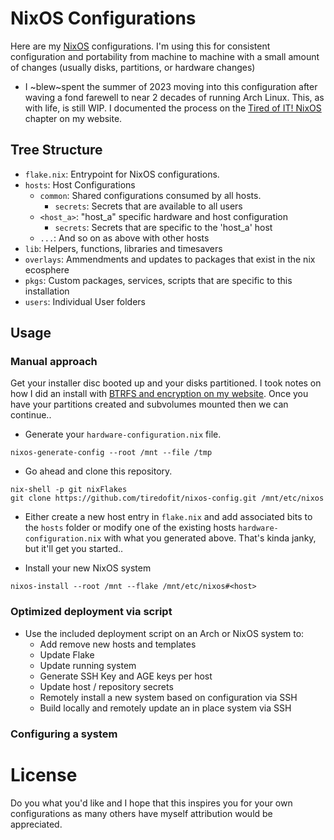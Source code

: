 #  NixOS Configurations

Here are my [NixOS](https://nixos.org/) configurations.
I'm using this for consistent configuration and portability from machine to machine with a small amount of changes (usually disks, partitions, or hardware changes)

- I ~blew~spent the summer of 2023 moving into this configuration after waving a fond farewell to near 2 decades of running Arch Linux. This, as with life, is still WIP. I documented the process on the [Tired of IT! NixOS](https://notes.tiredofit.ca/books/linux/chapter/nixos) chapter on my website.

## Tree Structure

- `flake.nix`: Entrypoint for NixOS configurations.
- `hosts`: Host Configurations
  - `common`: Shared configurations consumed by all hosts.
    - `secrets`: Secrets that are available to all users
  - `<host_a>`: "host_a" specific hardware and host configuration
    - `secrets`: Secrets that are specific to the 'host_a' host
  - `...`: And so on as above with other hosts
- `lib`: Helpers, functions, libraries and timesavers
- `overlays`: Ammendments and updates to packages that exist in the nix ecosphere
- `pkgs`: Custom packages, services, scripts that are specific to this installation
- `users`: Individual User folders

## Usage

### Manual approach

Get your installer disc booted up and your disks partitioned. I took notes on how I did an install with [BTRFS and encryption on my website](https://notes.tiredofit.ca/books/linux/page/installing-nixos-encrypted-btrfs-impermanance). Once you have your partitions created and subvolumes mounted then we can continue..

- Generate your `hardware-configuration.nix` file.

```
nixos-generate-config --root /mnt --file /tmp
```

- Go ahead and clone this repository.

```
nix-shell -p git nixFlakes
git clone https://github.com/tiredofit/nixos-config.git /mnt/etc/nixos
```

- Either create a new host entry in `flake.nix` and add associated bits to the `hosts` folder or modify one of the existing hosts `hardware-configuration.nix` with what you generated above. That's kinda janky, but it'll get you started..

- Install your new NixOS system

```
nixos-install --root /mnt --flake /mnt/etc/nixos#<host>
```

### Optimized deployment via script

- Use the included deployment script on an Arch or NixOS system to:
  - Add remove new hosts and templates
  - Update Flake
  - Update running system
  - Generate SSH Key and AGE keys per host
  - Update host / repository secrets
  - Remotely install a new system based on configuration via SSH
  - Build locally and remotely update an in place system via SSH

### Configuring a system

# License

Do you what you'd like and I hope that this inspires you for your own configurations as many others have myself attribution would be appreciated.
